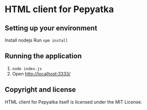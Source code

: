 HTML client for Pepyatka
========================

Setting up your environment
---------------------------

Install nodejs
Run ```npm install```

Running the application
-----------------------

1. ```node index.js```
1. Open [http://localhost:3333/](http://localhost:3333/)


Copyright and license
---------------------

HTML client for Pepyatka itself is licensed under the MIT License.

